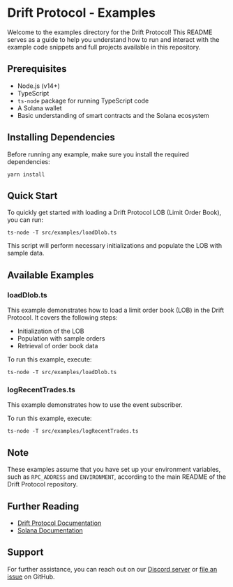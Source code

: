 # Drift Protocol - Examples

Welcome to the examples directory for the Drift Protocol! This README serves as a guide to help you understand how to run and interact with the example code snippets and full projects available in this repository.

## Prerequisites

- Node.js (v14+)
- TypeScript
- `ts-node` package for running TypeScript code
- A Solana wallet
- Basic understanding of smart contracts and the Solana ecosystem

## Installing Dependencies

Before running any example, make sure you install the required dependencies:

```
yarn install
```

## Quick Start

To quickly get started with loading a Drift Protocol LOB (Limit Order Book), you can run:

```
ts-node -T src/examples/loadDlob.ts
```

This script will perform necessary initializations and populate the LOB with sample data.

## Available Examples

### loadDlob.ts

This example demonstrates how to load a limit order book (LOB) in the Drift Protocol. It covers the following steps:

- Initialization of the LOB
- Population with sample orders
- Retrieval of order book data

To run this example, execute:

```
ts-node -T src/examples/loadDlob.ts
```

### logRecentTrades.ts

This example demonstrates how to use the event subscriber.

To run this example, execute:

```
ts-node -T src/examples/logRecentTrades.ts
```


## Note

These examples assume that you have set up your environment variables, such as `RPC_ADDRESS` and `ENVIRONMENT`, according to the main README of the Drift Protocol repository.

## Further Reading

- [Drift Protocol Documentation](https://drift-labs.github.io/v2-teacher/#introduction)
- [Solana Documentation](https://docs.solana.com/)

## Support

For further assistance, you can reach out on our [Discord server](https://discord.com/invite/fMcZBH8ErM) or [file an issue](#) on GitHub.